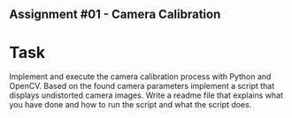 ## Assignment #01 - Camera Calibration

# Task

Implement and execute the camera calibration process with Python and OpenCV. Based on the found camera parameters implement a script that displays undistorted camera images. Write a readme file that explains what you have done and how to run the script and what the script does.